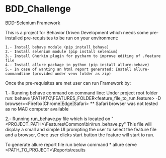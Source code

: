 # BDD_Challenge
BDD-Selenium Framework

This is a project for Behavior Driven Development which needs some pre-installed pre-requisites to be run on your environment:


  	1.- Install behave module (pip install behave)
	2.- Install selenium module (pip install selenium)
	3.- Install Gherkin plugin for pycharm to improve editing of .feature file
	4.- Install allure package in python (pip install allure-behave)
  	5.- In case of wanting an html report generated: Install allure-commandline (provided under venv folder as zip) 
  
  
Once the pre-requisites are met user can run Framework by:


  1.- Running behave command on command line:
        Under project root folder run: behave \PATH\TO\FEATURES_FOLDER\<feature_file_to_run.feature> -D browser=<Firefox|Chrome|Edge|Safari>
            ** Safari browser was not tested as no MAC computer available
	    
  
  2.- Running run_behave.py file which is located on "<PROJECT_PATH>\Features\Common\bin\run_behave.py"
        This file will display a small and simple UI prompting the user to select the feature file and a browser, 
        Once user clicks start button the feature will start to run.
	

To generate allure report file run below command
	*	allure serve <PATH_TO_PROJECT>\Reports\results
